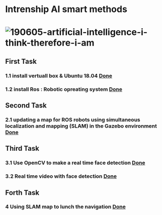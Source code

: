 # Intrenship AI smart methods 
# ![190605-artificial-intelligence-i-think-therefore-i-am](https://user-images.githubusercontent.com/86845134/124774223-4f88c400-df46-11eb-9517-6fd6b2d73348.jpg)

## First Task 
### 1.1  install vertuall box & Ubuntu 18.04 [Done ](https://github.com/FaiyKhalid/AI-smart-Methods-/blob/main/1.1%20virtualBox%20%24%20ubuntu%2018.04.md)
### 1.2  install Ros : Robotic opreating system [Done ](https://github.com/FaiyKhalid/AI-smart-Methods-/blob/main/1.2%20install%20Ros%20:%20robotic%20operating%20system.md)

## Second Task 
### 2.1 updating a map for ROS robots using simultaneous localization and mapping (SLAM) in the Gazebo environment [Done ](https://github.com/FaiyKhalid/AI-smart-Methods-/blob/main/2.1.Simulation%2C%20Mapping%2C%20Controlling%20a%20turtlebot%20robot.md)


## Third Task 
### 3.1 Use OpenCV to make a real time face detection [Done ](https://github.com/FaiyKhalid/AI-smart-Methods-/blob/main/3.1%20How%20to%20detect%20faces%20in%20image%20format%20using%20openCV%20and%20python.md)
### 3.2 Real time video with face detection [Done ](https://github.com/FaiyKhalid/AI-smart-Methods-/blob/main/3.2%20Real%20time%20video%20with%20face%20detection.md)

## Forth Task 
### 4 Using SLAM map to lunch the navigation [Done ]()



